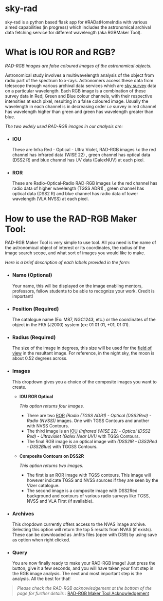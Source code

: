 # sky-rad
sky-rad is a python based flask app for #RADatHomeIndia with various aimed capabilities (in progress) which includes the astronomical archival data fetching service for different wavelength (aka RGBMaker Tool).

# What is IOU ROR and RGB?
_RAD-RGB images are false coloured images of the astronomical objects._

Astronomical study involves a multiwavelength analysis of the object from radio part of the spectrum to x-rays. Astronomers access these data from telescope through various archival data services which are [sky survey](https://en.wikipedia.org/wiki/Astronomical_survey) data on a particular wavelength. Each RGB image is a combination of these survey data in Red, Green and Blue colour channels, with their respective intensities at each pixel, resulting in a false coloured image. Usually the wavelength in each channel is in decreasing order _i.e_ survey in red channel has wavelength higher than green and green has wavelength greater than blue.

_The two widely used RAD-RGB images in our analysis are:_
+ ### **IOU** 
  These are Infra Red - Optical - Ultra Violet, RAD-RGB images _i.e_ the red channel has infrared data (WISE 22) , green channel has optical data (DSS2 R) and blue channel has UV data (GalexNUV) at each pixel.
+ ### **ROR** 
  These are Radio-Optical-Radio RAD-RGB images _i.e_ the red channel has radio data of higher wavelength (TGSS ADR1) , green channel has optical data (DSS2 R) and blue channel has radio data of lower wavelength (VLA NVSS) at each pixel.

# How to use the RAD-RGB Maker Tool:
RAD-RGB Maker Tool is very simple to use tool. All you need is the name of the astronomical object of interest or its coordinates, the radius of the image search scope, and what sort of images you would like to make.

_Here is a brief description of each labels provided in the form:_

+ ### Name (Optional)
  Your name, this will be displayed on the image enabling mentors, professors, fellow students to be able to recognize your work. Credit is important!

+ ### Position (Required)
  The catalogue name (Ex: M87, NGC1243, etc.) or the coordinates of the object in the FK5 (J2000) system (ex: 01 01 01, +01, 01 01).

+ ### Radius (Required)
  The size of the image in degrees, this size will be used for the [field of view](https://en.wikipedia.org/wiki/Field_of_view) in the resultant image. For reference, in the night sky, the moon is about 0.52 degrees across.

+ ### Images
  This dropdown gives you a choice of the composite images you want to create. 

  + **IOU ROR Optical**
  
    _This option returns four images._
    + There are two [ROR](#what-is-iou-ror-and-rgb) _(Radio (TGSS ADR1) - Optical (DSS2Red) - Radio (NVSS))_ images. One with TGSS Contours and another with NVSS Contours. 
    + The third image is an [IOU](#what-is-iou-ror-and-rgb) _(Infrared (WISE 22) - Optical (DSS2 Red) - Ultraviolet (Galex Near UV))_ with TGSS Contours. 
    + The final RGB image is an optical image with _(DSS2IR - DSS2Red - DSS2Blue)_ with TGGSS Contours. 
  + **Composite Contours on DSS2R**
  
    _This option returns two images._
    + The first is an ROR Image with TGSS contours. This image will however indicate TGSS and NVSS sources if they are seen by the Vizer catalogue. 
    + The second image is a composite image with DSS2Red background and contours of various radio surveys like TGSS, NVSS and VLA First (if available).

  
+ ### Archives 
  This dropdown currently offers access to the NVAS image archive. Selecting this option will return the top 5 results from NVAS (if exists). These can be downloaded as .imfits files (open with DS9) by using save as option when right clicked.

+ ### Query 
  You are now finally ready to make your RAD-RGB image! Just press the button, give it a few seconds, and you will have taken your first step in the RGB image analysis. The next and most important step is the analysis. All the best for that! 

> _Please check the RAD-RGB acknowledgement at the bottom of the page for further details_ : [RAD-RGB Maker Tool Acknowledgement](https://docs.google.com/document/d/1U5nkmCKOlgnDk4pO7d7HKj_OidH9IvXNfW9AojBc-s0/edit)